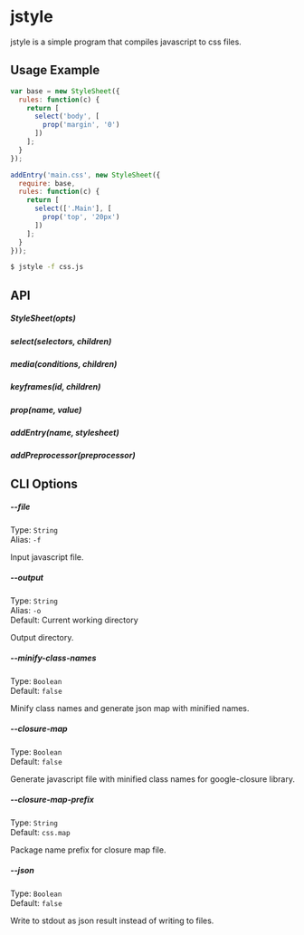 # jstyle

jstyle is a simple program that compiles javascript to css files.

## Usage Example

```js
var base = new StyleSheet({
  rules: function(c) {
    return [
      select('body', [
        prop('margin', '0')
      ])
    ];
  }
});

addEntry('main.css', new StyleSheet({
  require: base,
  rules: function(c) {
    return [
      select(['.Main'], [
        prop('top', '20px')
      ])
    ];
  }
}));
```

```sh
$ jstyle -f css.js
```

## API

##### StyleSheet(opts)
##### select(selectors, children)
##### media(conditions, children)
##### keyframes(id, children)
##### prop(name, value)
##### addEntry(name, stylesheet)
##### addPreprocessor(preprocessor)

## CLI Options

##### --file

Type: `String`  
Alias: `-f`

Input javascript file.

##### --output

Type: `String`  
Alias: `-o`  
Default: Current working directory

Output directory.

##### --minify-class-names

Type: `Boolean`  
Default: `false`

Minify class names and generate json map with minified names.

##### --closure-map

Type: `Boolean`  
Default: `false`

Generate javascript file with minified class names for google-closure
library.

##### --closure-map-prefix

Type: `String`  
Default: `css.map`

Package name prefix for closure map file.

##### --json

Type: `Boolean`  
Default: `false`

Write to stdout as json result instead of writing to files.

